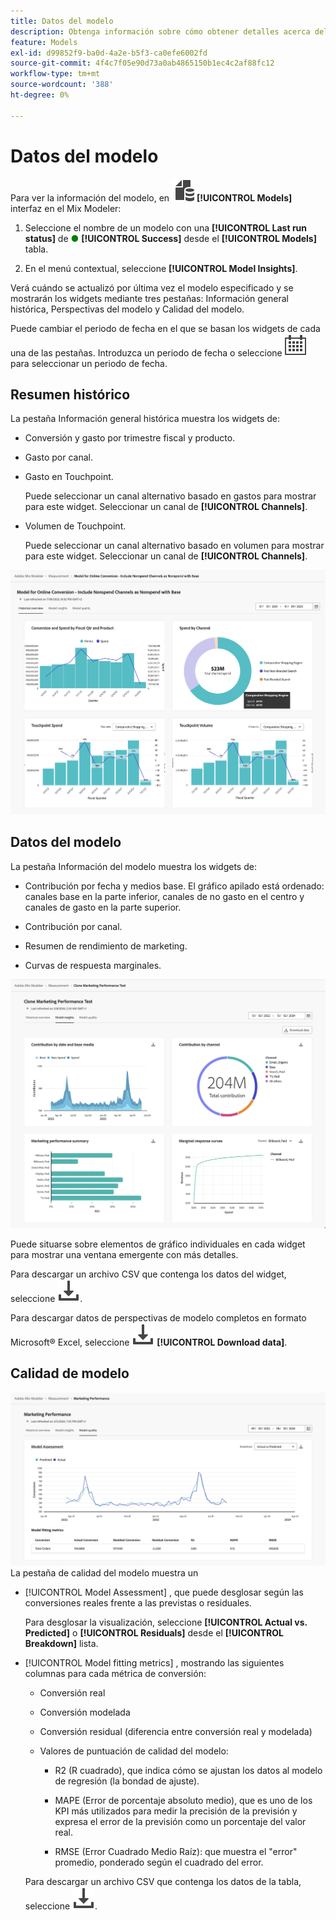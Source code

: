 ```yaml
---
title: Datos del modelo
description: Obtenga información sobre cómo obtener detalles acerca del modelo, como información general histórica, perspectivas del modelo y calidad del modelo en Mix Modeler.
feature: Models
exl-id: d99852f9-ba0d-4a2e-b5f3-ca0efe6002fd
source-git-commit: 4f4c7f05e90d73a0ab4865150b1ec4c2af88fc12
workflow-type: tm+mt
source-wordcount: '388'
ht-degree: 0%

---
```


# Datos del modelo

Para ver la información del modelo, en ![Modelos](../assets/icons/FileData.svg) **[!UICONTROL Models]** interfaz en el Mix Modeler:

1. Seleccione el nombre de un modelo con una **[!UICONTROL Last run status]** de <span style="color:green">●</span> **[!UICONTROL Success]** desde el **[!UICONTROL Models]** tabla.

1. En el menú contextual, seleccione **[!UICONTROL Model Insights]**.

Verá cuándo se actualizó por última vez el modelo especificado y se mostrarán los widgets mediante tres pestañas: Información general histórica, Perspectivas del modelo y Calidad del modelo.

Puede cambiar el periodo de fecha en el que se basan los widgets de cada una de las pestañas. Introduzca un periodo de fecha o seleccione ![Calendario](../assets/icons/Calendar.svg) para seleccionar un periodo de fecha.


## Resumen histórico

La pestaña Información general histórica muestra los widgets de:

* Conversión y gasto por trimestre fiscal y producto.

* Gasto por canal.

* Gasto en Touchpoint.

  Puede seleccionar un canal alternativo basado en gastos para mostrar para este widget. Seleccionar un canal de **[!UICONTROL Channels]**.

* Volumen de Touchpoint.

  Puede seleccionar un canal alternativo basado en volumen para mostrar para este widget. Seleccionar un canal de **[!UICONTROL Channels]**.

![Modelo: información general histórica](../assets/model-historical-overview.png)

## Datos del modelo

La pestaña Información del modelo muestra los widgets de:

* Contribución por fecha y medios base. El gráfico apilado está ordenado: canales base en la parte inferior, canales de no gasto en el centro y canales de gasto en la parte superior.

* Contribución por canal.

* Resumen de rendimiento de marketing.

* Curvas de respuesta marginales.

![Modelo: perspectivas del modelo](../assets/model-model-insights.png)

Puede situarse sobre elementos de gráfico individuales en cada widget para mostrar una ventana emergente con más detalles.

Para descargar un archivo CSV que contenga los datos del widget, seleccione ![Descargar](../assets/icons/Download.svg).

Para descargar datos de perspectivas de modelo completos en formato Microsoft® Excel, seleccione ![Descargar](../assets/icons/Download.svg) **[!UICONTROL Download data]**.


## Calidad de modelo

![Evaluación de la calidad del modelo](/help/assets/model-quality-assessment.png)
La pestaña de calidad del modelo muestra un

* [!UICONTROL Model Assessment] , que puede desglosar según las conversiones reales frente a las previstas o residuales.

  Para desglosar la visualización, seleccione **[!UICONTROL Actual vs. Predicted]** o **[!UICONTROL Residuals]** desde el **[!UICONTROL Breakdown]** lista.

* [!UICONTROL Model fitting metrics] , mostrando las siguientes columnas para cada métrica de conversión:

   * Conversión real

   * Conversión modelada

   * Conversión residual (diferencia entre conversión real y modelada)

   * Valores de puntuación de calidad del modelo:

      * R2 (R cuadrado), que indica cómo se ajustan los datos al modelo de regresión (la bondad de ajuste).

      * MAPE (Error de porcentaje absoluto medio), que es uno de los KPI más utilizados para medir la precisión de la previsión y expresa el error de la previsión como un porcentaje del valor real.

      * RMSE (Error Cuadrado Medio Raíz): que muestra el &quot;error&quot; promedio, ponderado según el cuadrado del error.

  Para descargar un archivo CSV que contenga los datos de la tabla, seleccione ![Descargar](../assets/icons/Download.svg).
